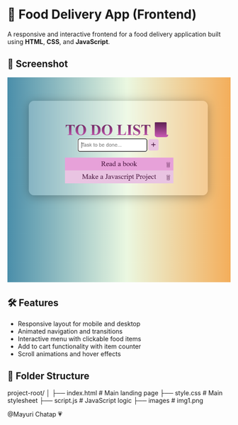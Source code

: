 # 🍔 Food Delivery App (Frontend)

A responsive and interactive frontend for a food delivery application built using **HTML**, **CSS**, and **JavaScript**.

## 📸 Screenshot

![App Screenshot](images/img1.png)

## 🛠️ Features

- Responsive layout for mobile and desktop
- Animated navigation and transitions
- Interactive menu with clickable food items
- Add to cart functionality with item counter
- Scroll animations and hover effects

## 📁 Folder Structure

project-root/
│
├── index.html # Main landing page
├── style.css # Main stylesheet
├── script.js # JavaScript logic
├── images # img1.png


@Mayuri Chatap 💗